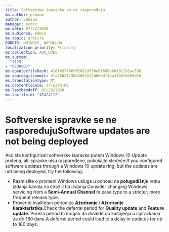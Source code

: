 ```yaml
---
title: Softverske ispravke se ne raspoređuju
ms.author: pebaum
author: pebaum
manager: scotv
ms.date: 07/23/2020
ms.audience: Admin
ms.topic: article
ROBOTS: NOINDEX, NOFOLLOW
localization_priority: Priority
ms.collection: Adm_O365
ms.custom:
- "1125"
- "6700007"
ms.openlocfilehash: 418f457700f02881df30e6f650a60101192aa538
ms.sourcegitcommit: 3fa780811984400c525d66edf46a3196f6290df0
ms.translationtype: MT
ms.contentlocale: sr-Latn-RS
ms.lasthandoff: 07/23/2020
ms.locfileid: "45424112"
---
```

# <a name="software-updates-are-not-being-deployed"></a><span data-ttu-id="65f97-102">Softverske ispravke se ne raspoređuju</span><span class="sxs-lookup"><span data-stu-id="65f97-102">Software updates are not being deployed</span></span>

<span data-ttu-id="65f97-103">Ako ste konfigurisali softverske ispravke putem Windows 10 Update prstena, ali ispravke nisu raspoređene, pokušajte sledeće:</span><span class="sxs-lookup"><span data-stu-id="65f97-103">If you configured software updates through a Windows 10 update ring, but the updates are not being deployed, try the following:</span></span>  

- <span data-ttu-id="65f97-104">Razmislite o promeni Windows usluge u odnosu na **polugodišnju** vrstu izdanja kanala na strožiji tip izdanja.</span><span class="sxs-lookup"><span data-stu-id="65f97-104">Consider changing Windows servicing from a  **Semi-Annual Channel**  release type to a stricter, more frequent release type.</span></span>
- <span data-ttu-id="65f97-105">Proverite kvalitetan period za **Ažuriranje** i **Ažuriranje karakteristika**.</span><span class="sxs-lookup"><span data-stu-id="65f97-105">Check the deferral period for  **Quality update**  and  **Feature update**.</span></span> <span data-ttu-id="65f97-106">Poreza period bi mogao da dovede do kašnjenja u ispravkama za do 180 dana.</span><span class="sxs-lookup"><span data-stu-id="65f97-106">A deferral period could lead to a delay in updates for up to 180 days.</span></span>